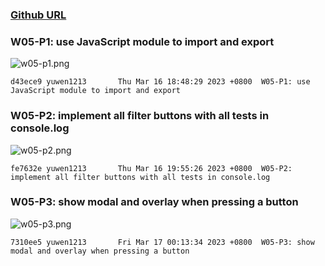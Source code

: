 ### [Github URL](https://github.com/yuwen1213/1112-1N-js-demo-211410740.git)

### W05-P1: use JavaScript module to import and export

![w05-p1.png](https://hlbovfzvhsftjuylmwlc.supabase.co/storage/v1/object/public/demo-40/md_1N_img/w05-p1.png)

```
d43ece9 yuwen1213       Thu Mar 16 18:48:29 2023 +0800  W05-P1: use JavaScript module to import and export
```

### W05-P2: implement all filter buttons with all tests in console.log

![w05-p2.png](https://hlbovfzvhsftjuylmwlc.supabase.co/storage/v1/object/public/demo-40/md_1N_img/w05-p2.png)

```
fe7632e yuwen1213       Thu Mar 16 19:55:26 2023 +0800  W05-P2: implement all filter buttons with all tests in console.log
```

### W05-P3: show modal and overlay when pressing a button

![w05-p3.png](https://hlbovfzvhsftjuylmwlc.supabase.co/storage/v1/object/public/demo-40/md_1N_img/w05-p3.png)

```
7310ee5 yuwen1213       Fri Mar 17 00:13:34 2023 +0800  W05-P3: show modal and overlay when pressing a button
```
